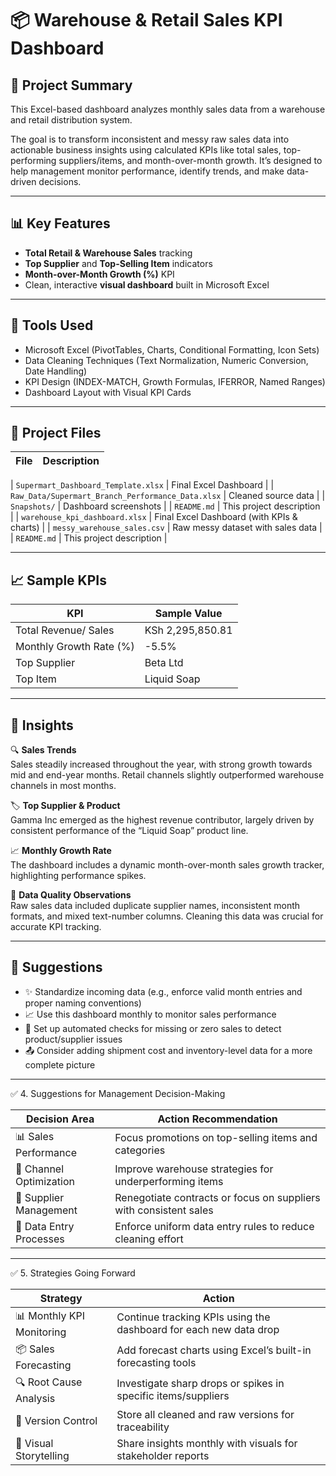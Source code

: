 # 📦 Warehouse & Retail Sales KPI Dashboard

## 📌 Project Summary

This Excel-based dashboard analyzes monthly sales data from a warehouse and retail distribution system.

The goal is to transform inconsistent and messy raw sales data into actionable business insights using calculated KPIs like total sales, top-performing suppliers/items, and month-over-month growth. It’s designed to help management monitor performance, identify trends, and make data-driven decisions.

---

## 📊 Key Features

- **Total Retail & Warehouse Sales** tracking  
- **Top Supplier** and **Top-Selling Item** indicators  
- **Month-over-Month Growth (%)** KPI
- Clean, interactive **visual dashboard** built in Microsoft Excel  


---

## 🔧 Tools Used

- Microsoft Excel (PivotTables, Charts, Conditional Formatting, Icon Sets)  
- Data Cleaning Techniques (Text Normalization, Numeric Conversion, Date Handling)  
- KPI Design (INDEX-MATCH, Growth Formulas, IFERROR, Named Ranges)  
- Dashboard Layout with Visual KPI Cards  

---

## 📁 Project Files

| File | Description |
|------|-------------|

| `Supermart_Dashboard_Template.xlsx` | Final Excel Dashboard |
| `Raw_Data/Supermart_Branch_Performance_Data.xlsx` | Cleaned source data |
| `Snapshots/` | Dashboard screenshots |
| `README.md` | This project description |
| `warehouse_kpi_dashboard.xlsx` | Final Excel Dashboard (with KPIs & charts) |
| `messy_warehouse_sales.csv` | Raw messy dataset with sales data |
| `README.md` | This project description |

---

## 📈 Sample KPIs

| KPI                     | Sample Value |
|--------------------------|---------------|
| Total Revenue/ Sales       | KSh 2,295,850.81  |
| Monthly Growth Rate (%)  | -5.5%          |
| Top Supplier             | Beta Ltd       |
| Top Item                 | Liquid Soap    |

---

## 🧠 Insights

🔍 **Sales Trends**  
Sales steadily increased throughout the year, with strong growth towards mid and end-year months. Retail channels slightly outperformed warehouse channels in most months.

🏷 **Top Supplier & Product**  
Gamma Inc emerged as the highest revenue contributor, largely driven by consistent performance of the “Liquid Soap” product line.

📈 **Monthly Growth Rate**  
The dashboard includes a dynamic month-over-month sales growth tracker, highlighting performance spikes.

🧼 **Data Quality Observations**  
Raw sales data included duplicate supplier names, inconsistent month formats, and mixed text-number columns. Cleaning this data was crucial for accurate KPI tracking.

---

## 💼 Suggestions

- ✨ Standardize incoming data (e.g., enforce valid month entries and proper naming conventions)
- 📈 Use this dashboard monthly to monitor sales performance
- 🧽 Set up automated checks for missing or zero sales to detect product/supplier issues
- 📤 Consider adding shipment cost and inventory-level data for a more complete picture

---

✅ 4. Suggestions for Management Decision-Making

| Decision Area               | Action Recommendation |
|----------------------------|------------------------|
| 📊 Sales Performance        | Focus promotions on top-selling items and categories |
| 🛒 Channel Optimization     | Improve warehouse strategies for underperforming items |
| 🤝 Supplier Management      | Renegotiate contracts or focus on suppliers with consistent sales |
| 🧹 Data Entry Processes     | Enforce uniform data entry rules to reduce cleaning effort |

---

✅ 5. Strategies Going Forward

| Strategy                    | Action                                                        |
|----------------------------|----------------------------------------------------------------|
| 📊 Monthly KPI Monitoring   | Continue tracking KPIs using the dashboard for each new data drop |
| 📦 Sales Forecasting        | Add forecast charts using Excel’s built-in forecasting tools   |
| 🔍 Root Cause Analysis      | Investigate sharp drops or spikes in specific items/suppliers  |
| 📂 Version Control          | Store all cleaned and raw versions for traceability            |
| 📣 Visual Storytelling      | Share insights monthly with visuals for stakeholder reports     |
